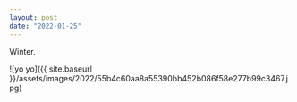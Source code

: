 ```yaml
---
layout: post
date: "2022-01-25"
---
```


Winter.

![yo yo]({{ site.baseurl }}/assets/images/2022/55b4c60aa8a55390bb452b086f58e277b99c3467.jpg)
